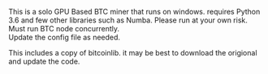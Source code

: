 This is a solo GPU Based BTC miner that runs on windows.
requires Python 3.6 and few other libraries such as Numba. 
Please run at your own risk.
Must run BTC node concurrently.  
Update the config file as needed.

This includes a copy of bitcoinlib. it may be best to download the origional and update the code.
